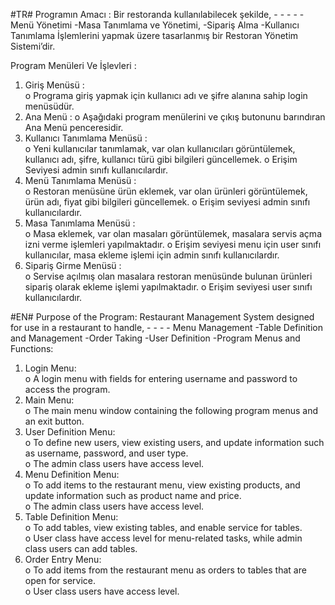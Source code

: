 #TR#
  Programın Amacı : Bir restoranda kullanılabilecek şekilde, - - - - 
   -Menü Yönetimi 
   -Masa Tanımlama ve Yönetimi, 
   -Sipariş Alma 
   -Kullanıcı Tanımlama 
    İşlemlerini yapmak üzere tasarlanmış bir Restoran Yönetim Sistemi’dir. 
    
  Program Menüleri Ve İşlevleri :  
  1. Giriş Menüsü :  
      o Programa giriş yapmak için kullanıcı adı ve şifre alanına sahip login menüsüdür. 
  2. Ana Menü : 
      o Aşağıdaki program menülerini ve çıkış butonunu barındıran Ana Menü penceresidir. 
  3. Kullanıcı Tanımlama Menüsü :  
      o Yeni kullanıcılar tanımlamak, var olan kullanıcıları görüntülemek, kullanıcı adı, şifre, 
        kullanıcı türü gibi bilgileri güncellemek. 
      o Erişim Seviyesi admin sınıfı kullanıcılardır. 
  4. Menü Tanımlama Menüsü :  
      o Restoran menüsüne ürün eklemek, var olan ürünleri görüntülemek, ürün adı, fiyat gibi 
        bilgileri güncellemek. 
      o Erişim seviyesi admin sınıfı kullanıcılardır. 
  5. Masa Tanımlama Menüsü :  
      o Masa eklemek, var olan masaları görüntülemek, masalara servis açma izni verme 
        işlemleri yapılmaktadır. 
      o Erişim seviyesi menu için user sınıfı kullanıcılar, masa ekleme işlemi için admin sınıfı 
        kullanıcılardır. 
  6. Sipariş Girme Menüsü :  
      o Servise açılmış olan masalara restoran menüsünde bulunan ürünleri sipariş olarak ekleme 
        işlemi yapılmaktadır. 
      o Erişim seviyesi user sınıfı kullanıcılardır.

#EN#
  Purpose of the Program: Restaurant Management System designed for use in a restaurant to handle, - - - - 
  Menu Management 
   -Table Definition and Management 
   -Order Taking 
   -User Definition 
   -Program Menus and Functions: 
  1. Login Menu:  
      o A login menu with fields for entering username and password to access the program. 
  2. Main Menu:  
      o The main menu window containing the following program menus and an exit button. 
  3. User Definition Menu:  
      o To define new users, view existing users, and update information such as username, 
        password, and user type.  
     o The admin class users have access level. 
  4. Menu Definition Menu:  
      o To add items to the restaurant menu, view existing products, and update information 
  such as product name and price.  
      o The admin class users have access level. 
  5. Table Definition Menu:  
      o To add tables, view existing tables, and enable service for tables.  
      o User class have access level for menu-related tasks, while admin class users can add 
        tables. 
  6. Order Entry Menu:  
      o To add items from the restaurant menu as orders to tables that are open for service.  
      o User class users have access level.
